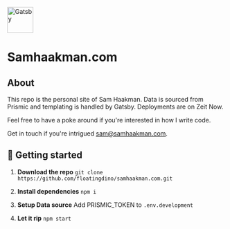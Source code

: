 <p>
  <a href="https://www.gatsbyjs.org">
    <img alt="Gatsby" src="https://www.gatsbyjs.org/monogram.svg" width="60" />
  </a>
</p>
<h1>
  Samhaakman.com
</h1>

## About

This repo is the personal site of Sam Haakman. Data is sourced from Prismic and templating is handled by Gatsby. Deployments are on Zeit Now.

Feel free to have a poke around if you're interested in how I write code.

Get in touch if you're intrigued [sam@samhaakman.com](mailto:sam@samhaakman.com).

## 🚀 Getting started

1. **Download the repo**
   `git clone https://github.com/floatingdino/samhaakman.com.git`

2. **Install dependencies**
   `npm i`

3. **Setup Data source**
   Add PRISMIC_TOKEN to `.env.development`

4. **Let it rip**
   `npm start`
